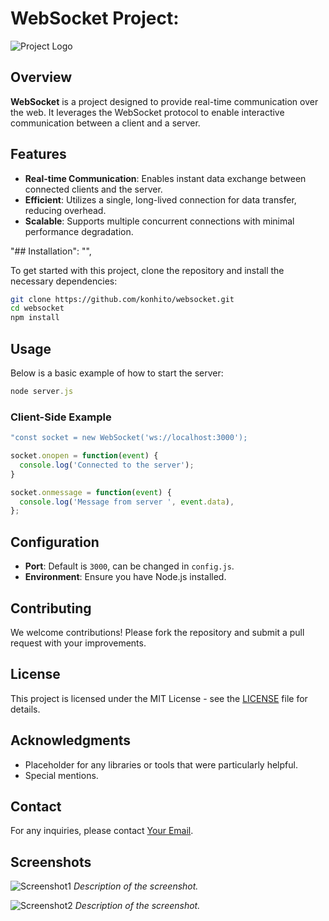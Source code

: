 # WebSocket Project:

  ![Project Logo](path/to/logo.png)

## Overview

  **WebSocket** is a project designed to provide real-time communication over the web. It leverages the WebSocket protocol to enable interactive communication between a client and a server.

  ## Features

  - **Real-time Communication**: Enables instant data exchange between connected clients and the server.
  - **Efficient**: Utilizes a single, long-lived connection for data transfer, reducing overhead.
  - **Scalable**: Supports multiple concurrent connections with minimal performance degradation.

  "## Installation": "",

  To get started with this project, clone the repository and install the necessary dependencies:

  ```bash
  git clone https://github.com/konhito/websocket.git
  cd websocket
  npm install
  ```

  ## Usage

  Below is a basic example of how to start the server:

  ```javascript
  node server.js
  ```
  ### Client-Side Example

  ```javascript
  "const socket = new WebSocket('ws://localhost:3000');

socket.onopen = function(event) {
    console.log('Connected to the server');
  }

  socket.onmessage = function(event) {
    console.log('Message from server ', event.data),
  };
  ```

  ## Configuration

  - **Port**: Default is `3000`, can be changed in `config.js`.
  - **Environment**: Ensure you have Node.js installed.

  ## Contributing

  We welcome contributions! Please fork the repository and submit a pull request with your improvements.

  ## License

  This project is licensed under the MIT License - see the [LICENSE](LICENSE) file for details.

  ## Acknowledgments

  - Placeholder for any libraries or tools that were particularly helpful.
  - Special mentions.

  ## Contact

  For any inquiries, please contact [Your Email](mailto:konhito0@gmail.com).

  ## Screenshots

  ![Screenshot1](path/to/screenshot1.png)
  *Description of the screenshot.*

  ![Screenshot2](path/to/screenshot2.png)
  *Description of the screenshot.*
